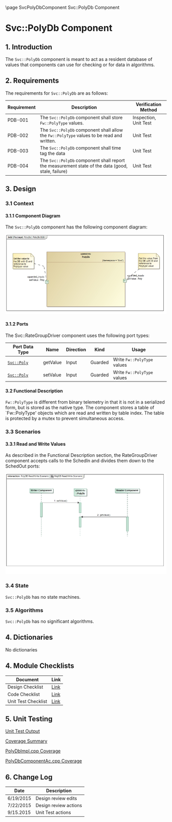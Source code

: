 \page SvcPolyDbComponent Svc::PolyDb Component
# Svc::PolyDb Component

## 1. Introduction

The `Svc::PolyDb` component is meant to act as a resident database of values that components can use for checking or for data in algorithms. 

## 2. Requirements

The requirements for `Svc::PolyDb` are as follows:

Requirement | Description | Verification Method
----------- | ----------- | -------------------
PDB-001 | The `Svc::PolyDb` component shall store `Fw::PolyType` values. | Inspection, Unit Test
PDB-002 | The `Svc::PolyDb` component shall allow the `Fw::PolyType` values to be read and written. | Unit Test 
PDB-003 | The `Svc::PolyDb` component shall time tag the data | Unit Test 
PDB-004 | The `Svc::PolyDb` component shall report the measurement state of the data (good, stale, failure) | Unit Test 

## 3. Design

### 3.1 Context

#### 3.1.1 Component Diagram

The `Svc::PolyDb` component has the following component diagram:

![`Svc::PolyDb` Diagram](img/PolyDbBDD.jpg "Svc::PolyDb")

#### 3.1.2 Ports

The Svc::RateGroupDriver component uses the following port types:

Port Data Type | Name | Direction | Kind | Usage
-------------- | ---- | --------- | ---- | -----
[`Svc::Poly`](../../PolyIf/docs/sdd.html) | getValue | Input | Guarded | Write `Fw::PolyType` values
[`Svc::Poly`](../../PolyIf/docs/sdd.html) | setValue | Input | Guarded | Write `Fw::PolyType` values

#### 3.2 Functional Description

`Fw::PolyType` is different from binary telemetry in that it is not in a serialized form, but is stored as the native type. 
The component stores a table of `Fw::PolyType' objects which are read and written by table index. 
The table is protected by a mutex to prevent simultaneous access.

### 3.3 Scenarios

#### 3.3.1 Read and Write Values

As described in the Functional Description section, the RateGroupDriver component accepts calls to the SchedIn and divides them down to the SchedOut ports:

![Read and Write Values](img/PolyDbReadWriteScenario.jpg) 

### 3.4 State

`Svc::PolyDb` has no state machines.

### 3.5 Algorithms

`Svc::PolyDb` has no significant algorithms.

## 4. Dictionaries

No dictionaries

## 4. Module Checklists

Document | Link
-------- | ----
Design Checklist | [Link](Checklist_Design.xlsx)
Code Checklist | [Link](Checklist_Design.xlsx)
Unit Test Checklist | [Link](Checklist_Unit_Test.xlsx)

## 5. Unit Testing

[Unit Test Output](../test/ut/output/test.txt)

[Coverage Summary](../test/ut/output/SvcPolyDb_gcov.txt)

[PolyDbImpl.cpp Coverage](../test/ut/output/PolyDbImpl.cpp.gcov)

[PolyDbComponentAc.cpp Coverage](../test/ut/output/PolyDbComponentAc.cpp.gcov)

## 6. Change Log

Date | Description
---- | -----------
6/19/2015 | Design review edits
7/22/2015 | Design review actions 
9/15.2015 | Unit Test actions



